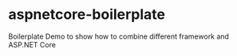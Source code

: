 # aspnetcore-boilerplate
Boilerplate Demo to show how to combine different framework and ASP.NET Core
